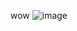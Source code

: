 wow
![image](https://user-images.githubusercontent.com/125537936/233907835-b7af5403-58d3-4de2-9181-f7264592c549.png)
